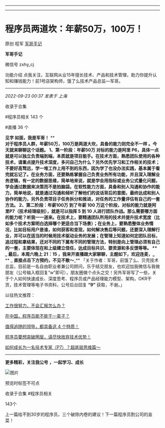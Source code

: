 ----------------------------------------
----------------------------------------
#  程序员两道坎：年薪50万，100万！

原创 程军  [ 军哥手记 ](javascript:void\(0\);)

**军哥手记** ![]()

微信号 zxhy_cj

功能介绍 点我关注，互联网从业15年擅长技术、产品和技术管理，助力你提升认知和赚钱能力！前1号店架构师，饿了么技术产品总监—军哥。

____

_2022-09-23 00:37_ _发表于 上海_

收录于合集

#程序员相关 143 个

#直播 36 个

**见字 如面，我是军哥！** **  
**对于程序员人群，年薪50万，100万是两道大坎，具备的能力则完全不一样 。今天就来聊聊这个话题。 **1、第一阶段：年薪50万** 对标的能力是阿里
P6，具体一点就是可以独立负责端到端，本质就是项目能手。在技术方面，熟悉团队使用的各种技术，请重点提升技术深度，多问自己为什么？另外优先学习和工作相关的技术；不要好高骛远，学一堆工作上用不到的东西，因为学了也没办法实践，基本属于看完就忘记了。在业务方面，还要熟练掌握自己负责业务所有功能，并且深入理解业务逻辑，有一定的数据思维，简单地来说，就是学会用指标或业务公式量化问题，学会通过数据来决策而不是拍脑袋。在软性能力方面，具备和别人沟通和协作的能力，简单地说，就是通过沟通和倾听了解他们的说话背后的意图，最终达成和别人协作的能力，另外负责项目子任务拆分和推进，对任务的工作量评估有自己的一套方法。
**2、第二阶段：年薪100万** 到了年薪 100 万这个阶段，对标的能力就是阿里P7（技术经理级别），就是可以指挥 5 到 10
人进行团队作战。那么需要哪方面的能力呢？听我一一道来。在技术上，要精通团队所用的技术并提升技术宽度（比如多个技术方案明白选择哪个更适合当下场景）；在业务上，要熟悉整体业务情况，比如目标用户是谁，如何获客和变现，如何解决售后等问题，还要深入理解行业，并可以在适当的时候用技术驱动业务的发展；在管理上知道如何定团队目标，追过程和拿结果，还对不同的下属有不同的管理方法，特别是向上管理必须有自己的一套，主要体现在和上级建立信任，达成目标共识、要资源和多反馈等等。
** _ **最后，本周六晚上 21：15 ，我来开直播跟大家聊聊，主题如下，欢迎连麦，**_** ** _ **直接点击下方预约，不见不散～**_**
「关于作者：军哥，前饿了么、贝壳技术总监，目前是一名自由职业者兼公司顾问，乐于结交朋友，也欢迎加我微信与我做朋友（公号输入框回复“w”即可），朋友圈做个点头之交！另外军哥写了一些，关于个人如何快速成长、深度思考、程序员或产品经理能力模型、架构，OKR干货，技术管理等电子书资料，公号后台回复
**“9”** 获取，不谢。」  

以往热文推荐：

[工作很努力，不会汇报怎么办？](http://mp.weixin.qq.com/s?__biz=MzA3MDU2MjM4Ng==&mid=2247496639&idx=1&sn=c17194491401a915f4b2869d2d80b1e4&chksm=9f385482a84fdd949a84c106f3d22ebf1ed4608d7111e75e897b46481b6560d92d0c2b45f965&scene=21#wechat_redirect)  

[在中国，程序员能不能干一辈子？](http://mp.weixin.qq.com/s?__biz=MzA3MDU2MjM4Ng==&mid=2247496637&idx=1&sn=e6845dfa1e96b75f052f95f5b7f48cd0&chksm=9f385480a84fdd963f93037d565270cb350ab5731494d52ea99f0c2e84fccfe1f6eeea80cd48&scene=21#wechat_redirect)

[值得追随的领导，都具备这 4
个特质！](http://mp.weixin.qq.com/s?__biz=MzA3MDU2MjM4Ng==&mid=2247496580&idx=1&sn=8a4b9b1d6f0a345632cbb98ead9c9aa7&chksm=9f3854b9a84fddaf51b10325beae6581f454313f8493265c62e124c1f15971a7e8f399270007&scene=21#wechat_redirect)

[程序员要想突破圈层，请尽快放弃技术优势！](http://mp.weixin.qq.com/s?__biz=MzA3MDU2MjM4Ng==&mid=2247496537&idx=1&sn=05abd69943d4f562e30298e8d11ac6ff&chksm=9f385464a84fdd728404c0ef6d35ea3738d8680788eb2523f91b24e3859c6a35412bbd9d4eb8&scene=21#wechat_redirect)  

[如何成长为一名技术专家（P7）？超底层思维篇～](http://mp.weixin.qq.com/s?__biz=MzA3MDU2MjM4Ng==&mid=2247496535&idx=1&sn=07b9a8adf717449aacd70b2d1f4348fb&chksm=9f38546aa84fdd7c7e9f297f437452b1f3b2b8d1bd2f7e6b7f84da631c2c66e262d6e4f09376&scene=21#wechat_redirect)

  

* * *

  

 **更多精彩，关注我公号** **，一起学习、成长**

![图片](https://mmbiz.qpic.cn/mmbiz_png/b96CibCt70iaajvl7fD4ZCicMcjhXMp1v6UibM134tIsO1j5yqHyNhh9arj090oAL7zGhRJRq6cFqFOlDZMleLl4pw/640?wx_fmt=png)

预览时标签不可点

收录于合集 #程序员相关

143个

上一篇给不到30岁的程序员，三个破除内卷的建议！下一篇程序员割公司的韭菜！

